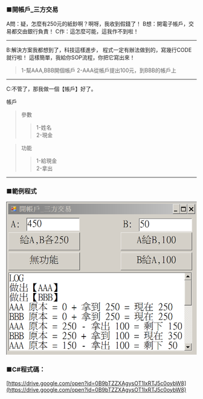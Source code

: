 ### ■開帳戶\_三方交易

A問：疑，怎麼有250元的紙鈔啊？啊呀，我收到假錢了！
B想：開電子帳戶，交易都交由銀行負責！
C作：這怎麼可能，這我作不到啦！

---

B:解決方案我都想到了，科技這樣進步，
程式一定有辦法做到的，寫幾行CODE就行啦！
這樣簡單，我給你SOP流程，你把它寫出來！

> 1-幫AAA,BBB開個帳戶
> 2-AAA從帳戶提出100元，到BBB的帳戶上

---

C:不管了，那我做一個【帳戶】好了。

帳戶  
> 參數  
> > 1-姓名  
> > 2-現金  

> 功能  
> > 1-給現金  
> > 2-拿出  

---

### ■範例程式

![](/assets/003_開帳戶_三方交易_20170801.PNG)

### ■C\#程式碼：

[https://drive.google.com/open?id=0B9bTZZXAgysOT1lxRTJ5c0oybW8](https://drive.google.com/open?id=0B9bTZZXAgysOT1lxRTJ5c0oybW8)

